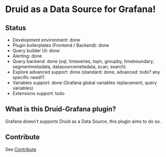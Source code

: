 # Druid as a Data Source for Grafana!

## Status

- Development environment: done
- Plugin boilerplates (Frontend / Backend): done
- Query builder UI: done
- Alerting: done
- Query backend: done (sql, timeseries, topn, groupby, timeboundary, segmentmetadata, datasourcemetadata, scan, search)
- Explore advanced support: done (standard: done, advanced: todo? any specific need?)
- Variables support: done (Grafana global variables replacement, query variables)
- Extensions support: todo

## What is this Druid-Grafana plugin?

Grafana doesn't supports Druid as a Data Source, this plugin aims to do so.

## Contribute

See [Contribute](CONTRIBUTE.md)
